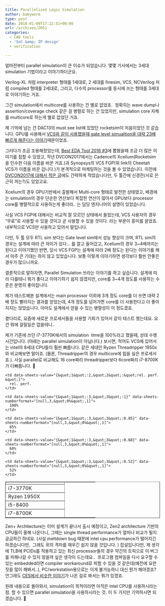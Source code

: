 ```yaml
---
title: Parallelized Logic Simulation
author: babyworm
type: post
date: 2018-01-09T17:22:51+00:00
url: /archives/2051
categories:
  - CAD tools
  - 'SoC &amp; IP design'
  - verification

---
```

얼마전부터 parallel simulation이 큰 이슈가 되었습니다. 몇몇 기사에서는 3세대 simulation 기법이라고 이야기하더군요.

Verilog-XL 처럼 interpreter 형태를 1세대로, 2 세대를 finesim, VCS, NCVerilog 처럼 compiled 형태를 2세대로, 그리고, 다수의 processor를 동시에 쓰는 형태를 3세대로 이야기하는 거죠.

그간 simulation에서 multicore를 사용하는 건 별로 없었죠.  정확히는 wave dump나 assertion/coverage check 같은 걸 병렬로 하는 건 있었지만, simulation core 자체를 multicore로 하는게 별로 없었던 거죠.

제 기억에 남는 건 DAC13의 must see list에 있었던 rocketsim이 처음이었던 것 같습니다. GPU를 사용해서 [VCS와 같이 사용했을때 gate level simualtion을 대략 23배 빠르게 해준다는 이야기][1]때문이었죠.

그러다가 조금 조용해졌었는데, [Best EDA Tool 2016 #3][2]에 뽑혔을때 조금 더 많은 이야기를 접할 수 있었고, 작년 DVCON2017에서는 Cadence의 Xcelium(Rocketsim을 인수한 다음 이름을 바꾼 거죠.)과 Synopsys의 VCS FGP(위 link의 Cheetah VCS가 이름을 바꾼 겁니다.)가 본격적으로 마케팅하는 것을 볼 수 있었습니다. 이전에 [DVCON2017에 대해서 적은 글][3]에도 간략하게 적었습니다만, 두 툴간에 신경전(서로 은근히 까는?)도 있었고요.

Xcelium의 경우 GPU기반에서 출발해서 Multi-core 형태로 발전한 상태였고, 배경에는 simulation의 경우 단순한 연산보다 복잡한 연산이 많아서 GPU보다 processor core를 병렬적으로 사용하는게 좋더라.. 는 담당 엔지니어의 설명이 있었습니다.

사실 VCS FGP에 대해서는 비교적 잘 모르던 상태에서 들었는데, VCS 사용자의 경우 &#8220;무료&#8221;로 사용할 수 있을 것이고 곧 사용할 수 있을 것이다. 라는 부분이 흥미를 끌었죠. 내부적으로 VCS만 사용하고 있어서 말입니다.

다만, 두 툴 모두 RTL sim 보다는 Gate level sim에서 성능 향상이 크며, RTL sim의 경우는 설계에 따라 큰 차이가 있다&#8230; 를 깔고 들어갔고, Xcelium의 경우 3~4배까지는 된다고 이야기했던 반면, 당시 VCS FGP는 설계에 따라 2배 정도는 된다는 이야기를 해서 아주 큰 기대는 하지 않고 있었습니다. 보통 이렇게 이야기하면 생각보다 훨씬 안좋은 경우가 많으니까요.

결론적으로 말하자면, Parallel Simulation 쓰라는 이야기를 하고 싶습니다. 설계에 따라 다를테니 뭐가 좋다고 이야기하기 쉽지 않겠지만, core를 3~4개 정도를 사용하는 수준은 분명히 좋아집니다.

제가 테스트해본 설계에서는 main processor 이외에 3개 정도 core를 더 쓰면 대략 2배 정도 빨라지는 결과를 얻었는데, 4개 정도를 넘어가면 core를 더 사용한다고 더 좋아지지는 않았습니다. 아마도 설계에서 얻을 수 있는 병렬성이 이 정도겠죠.

곁다리로, 요즘에 새로운 프로세서들을 사용할 기회가 있어서 같이 테스트 했는데요. 요건 뭐에 걸릴일은 없을테니..

제가 기존에 쓰던 I7-3770K에서의 simulation  time을 100%라고 했을때, 상대 수행 시간입니다. (아래는 parallel simulation이 아닙니다.) 보시면, 적어도 VCS에 있어서는 intel의 8세대 CPU들이 훨씬 빠릅니다. 같은 세대인 Ryzen Threadripper 1950x와 비교해보면 말이죠. (물론, Threadripper의 경우 multicore에 힘을 실은 프로세서죠.). 사실 parallel로 비교해도 16 core짜리 threadripper보다 6core짜리 i7-8700K가 더빠릅니다. 🙂

<table dir="ltr" border="1" cellspacing="0" cellpadding="0">
  <colgroup> <col width="192" /> <col width="100" /></colgroup> <tr>
    <td>
    </td>
    
    <td data-sheets-value="{&quot;1&quot;:2,&quot;2&quot;:&quot;rel. perf. &quot;}">
      rel. perf.
    </td>
  </tr>
  
  <tr>
    <td data-sheets-value="{&quot;1&quot;:2,&quot;2&quot;:&quot;i7-3770K &quot;}">
      i7-3770K
    </td>
    
    <td data-sheets-value="{&quot;1&quot;:3,&quot;3&quot;:1}" data-sheets-numberformat="[null,3,&quot;0%&quot;,1]">
      100%
    </td>
  </tr>
  
  <tr>
    <td data-sheets-value="{&quot;1&quot;:2,&quot;2&quot;:&quot;Ryzen 1950X &quot;}">
      Ryzen 1950X
    </td>
    
    <td data-sheets-value="{&quot;1&quot;:3,&quot;3&quot;:0.85}" data-sheets-numberformat="[null,3,&quot;0%&quot;,1]">
      85%
    </td>
  </tr>
  
  <tr>
    <td data-sheets-value="{&quot;1&quot;:2,&quot;2&quot;:&quot;i5-8400 &quot;}">
      i5-8400
    </td>
    
    <td data-sheets-value="{&quot;1&quot;:3,&quot;3&quot;:0.68}" data-sheets-numberformat="[null,3,&quot;0%&quot;,1]">
      68%
    </td>
  </tr>
  
  <tr>
    <td data-sheets-value="{&quot;1&quot;:2,&quot;2&quot;:&quot;i7-8700K&quot;}">
      i7-8700K
    </td>
    
    <td data-sheets-value="{&quot;1&quot;:3,&quot;3&quot;:0.52}" data-sheets-numberformat="[null,3,&quot;0%&quot;,1]">
      52%
    </td>
  </tr>
</table>

Zen+ Archtiecture는 이미 설계가 끝나서 출시 예정이고, Zen2 architecture 기반의 CPU들이 올해 나온다니, 그때는 single thread performance가 얼마나 비교가 될지 궁금하긴 하네요. (사실 meltdown bug 때문에 intel cpu performance가 떨어지긴 하겠습니다만,  그래도 위의 격차를 채우긴 쉽지 않을 것입니다. ) 잡설입니다만, 제 생각에 TLB에 PCIDs를 적용하고 있는 최신 processor들의 경우 약간의 트릭으로 이 버그를 피해나갈 수 있지 않을까 싶은 생각이 드는데요..  프로그램 컴파일을 다시 요구할 수 있는 embedded라면 compiler workaround로 피할 수 있을 것 같은데(예전에 요런 짓을 많이 해봐서..), PC/workstation용으로는 이게 불가능하니 대신 뭔가 해야겠죠? 안그래도 [CES에서 비슷한 이야기][4]가 나온 걸로 봐서는 뭐가 있겠죠.

원래 내용으로 돌아와서, simulation이 목적이라면 아직은 intel CPU를 사용하시라는 점. 할 수 있으면 parallel simulation을 사용하시라는 것. 이 두 가지만 기억하시면 되겠습니다. 🙂

 [1]: http://www.deepchip.com/items/0523-04.html
 [2]: http://www.deepchip.com/items/dac16-03.html
 [3]: http://babyworm.net/archives/1944
 [4]: http://mashable.com/2018/01/08/intel-ces-keynote-spectre-meltdown/